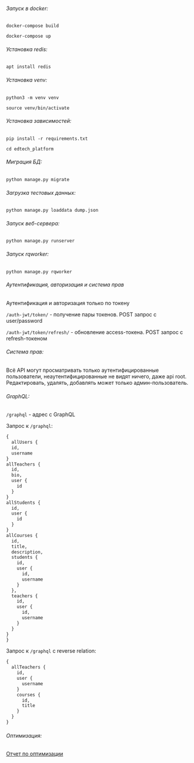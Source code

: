 ###### Запуск в docker:
`docker-compose build`

`docker-compose up`


###### Установка redis:
`apt install redis`

###### Установка venv:
`python3 -m venv venv`

`source venv/bin/activate`

###### Установка зависимостей:
`pip install -r requirements.txt`

`cd edtech_platform`

###### Миграция БД:
`python manage.py migrate`

###### Загрузка тестовых данных:
`python manage.py loaddata dump.json`

###### Запуск веб-сервера:
`python manage.py runserver`

###### Запуск rqworker:
`python manage.py rqworker`

###### Аутентификация, авторизация и система прав
Аутентификация и авторизация только по токену

`/auth-jwt/token/` - получение пары токенов. POST запрос с user/password

`/auth-jwt/token/refresh/` - обновление access-токена. POST запрос с refresh-токеном

###### Система прав: 
Всё API могут просматривать только аутентифицированные пользователи, неаутентифицированные не видят ничего, даже api root.
Редактировать, удалять, добавлять может только админ-пользователь.

###### GraphQL:

`/graphql` - адрес с GraphQL

Запрос к `/graphql`:
```graphql
{
  allUsers {
  id,
  username
}
allTeachers {
  id,
  bio,
  user {
    id
  }
}
allStudents {
  id,
  user {
    id
  }
}
allCourses {
  id,
  title,
  description,
  students {
    id,
    user {
      id,
      username
    }
  },
  teachers {
    id,
    user {
      id,
      username
    }
  }
}
}
```
Запрос к `/graphql` c reverse relation:
```graphql 
{
  allTeachers {
    id,
    user {
      username
    }
    courses {
      id,
      title
    }
  } 
}
```

###### Оптимизация:
[Отчет по оптимизации](https://docs.google.com/spreadsheets/d/1jUT0T2rmiO9Sc0PVIR0JKyjeqagjxrwECPhk_57q-po/edit?usp=sharing)
